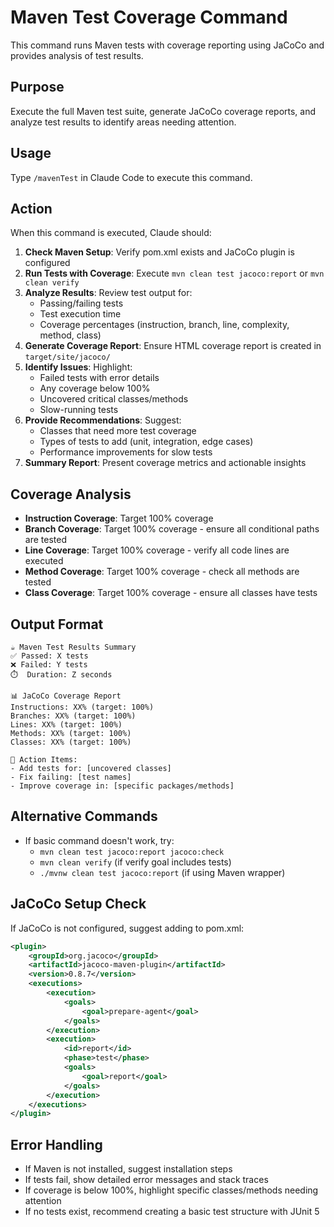 # Maven Test Coverage Command

This command runs Maven tests with coverage reporting using JaCoCo and provides analysis of test results.

## Purpose
Execute the full Maven test suite, generate JaCoCo coverage reports, and analyze test results to identify areas needing attention.

## Usage
Type `/mavenTest` in Claude Code to execute this command.

## Action
When this command is executed, Claude should:

1. **Check Maven Setup**: Verify pom.xml exists and JaCoCo plugin is configured
2. **Run Tests with Coverage**: Execute `mvn clean test jacoco:report` or `mvn clean verify`
3. **Analyze Results**: Review test output for:
   - Passing/failing tests
   - Test execution time
   - Coverage percentages (instruction, branch, line, complexity, method, class)
4. **Generate Coverage Report**: Ensure HTML coverage report is created in `target/site/jacoco/`
5. **Identify Issues**: Highlight:
   - Failed tests with error details
   - Any coverage below 100%
   - Uncovered critical classes/methods
   - Slow-running tests
6. **Provide Recommendations**: Suggest:
   - Classes that need more test coverage
   - Types of tests to add (unit, integration, edge cases)
   - Performance improvements for slow tests
7. **Summary Report**: Present coverage metrics and actionable insights

## Coverage Analysis
- **Instruction Coverage**: Target 100% coverage
- **Branch Coverage**: Target 100% coverage - ensure all conditional paths are tested
- **Line Coverage**: Target 100% coverage - verify all code lines are executed
- **Method Coverage**: Target 100% coverage - check all methods are tested
- **Class Coverage**: Target 100% coverage - ensure all classes have tests

## Output Format
```
☕ Maven Test Results Summary
✅ Passed: X tests
❌ Failed: Y tests
⏱️  Duration: Z seconds

📊 JaCoCo Coverage Report
Instructions: XX% (target: 100%)
Branches: XX% (target: 100%)
Lines: XX% (target: 100%)
Methods: XX% (target: 100%)
Classes: XX% (target: 100%)

🎯 Action Items:
- Add tests for: [uncovered classes]
- Fix failing: [test names]
- Improve coverage in: [specific packages/methods]
```

## Alternative Commands
- If basic command doesn't work, try:
  - `mvn clean test jacoco:report jacoco:check`
  - `mvn clean verify` (if verify goal includes tests)
  - `./mvnw clean test jacoco:report` (if using Maven wrapper)

## JaCoCo Setup Check
If JaCoCo is not configured, suggest adding to pom.xml:
```xml
<plugin>
    <groupId>org.jacoco</groupId>
    <artifactId>jacoco-maven-plugin</artifactId>
    <version>0.8.7</version>
    <executions>
        <execution>
            <goals>
                <goal>prepare-agent</goal>
            </goals>
        </execution>
        <execution>
            <id>report</id>
            <phase>test</phase>
            <goals>
                <goal>report</goal>
            </goals>
        </execution>
    </executions>
</plugin>
```

## Error Handling
- If Maven is not installed, suggest installation steps
- If tests fail, show detailed error messages and stack traces
- If coverage is below 100%, highlight specific classes/methods needing attention
- If no tests exist, recommend creating a basic test structure with JUnit 5
